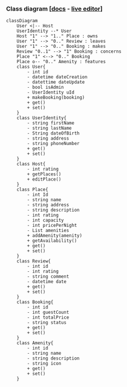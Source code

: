 ### Class diagram [<a href="https://mermaid.js.org/syntax/classDiagram.html">docs</a> - <a href="https://mermaid.live/edit#pako:eNpNkctuwjAQRX8lmlUrQYLzjheVykPqolIlyqqEhYmdxGpiI8cp0JB_rw2i7aw89_rO0dgDFJIywFA28ljURGnndZ0Lx9Tz9oUounOm06fLhp30xZk_rGUv6OPNn1vHWQxLVvCOSzHe5MU18CbYxVlu16zrG-2g3X9vc5QXZ3X3_B1MoFKcAtaqZxNomWqJbWGwqRx0zVqWAzZHStRnDrkYTeZAxIeU7T2mZF_VgEvSdKbrD5RotuSkUuTvChOUqYXZQQMO4-sIwAOcAE9j5EbBLE4zP8iiGcqiCZwBozByk2icwPeVNHPTJMxMJQFKwyDO0J20olxL9YsnvZbvZ1HcyY0khmxZ-nywz13xTpsdCilKXlm9V42Ra60PHfY8a7sV13W_dwvZeh2n9m_qryz2Yj9OiR-wOAlIFAS02KMsLf0QlTSZIZ_AOI4__6CStw">live editor</a>]

```
classDiagram
    User <|-- Host
    UserIdentity --* User
    Host "1" --> "1.." Place : owns
    User "1" --> "0.." Review : leaves
    User "1" --> "0.." Booking : makes
    Review "0..1" --> "1" Booking : concerns
    Place "1" <--> "0.." Booking
    Place o-- "0.." Amenity : features
    class User{
        - int id
        - datetime dateCreation
        - datettime dateUpdate
        - bool isAdmin
        - UserIdentity uId
        + makeBooking(booking)
        + get()
        + set()
    }
    class UserIdentity{
        - string firstName
        - string lastName
        - String dateOfBirth
        - string address
        - string phoneNumber
        + get()
        + set()
    }
    class Host{
        - int rating
        + getPlaces()
        + editPlace()
    }
    class Place{
        - int Id
        - string name
        - string address
        - string description
        - int rating
        - int capacity
        - int pricePerNight
        - List amenities
        + addAmenity(amenity)
        + getAvailability()
        + get()
        + set()
    }
    class Review{
        - int id
        - int rating
        - string comment
        - datetime date
        + get()
        + set()
    }
    class Booking{
        - int id
        - int guestCount
        - int totalPrice
        - string status
        + get()
        + set()
    }
    class Amenity{
        - int id
        - string name
        - string description
        - string icon
        + get()
        + set()
    }


```
